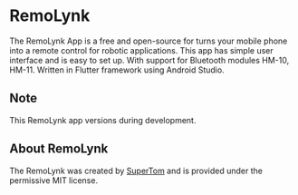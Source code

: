 # RemoLynk
The RemoLynk App is a free and open-source for turns your mobile phone into a remote control for robotic applications. This app has simple user interface and is easy to set up. With support for Bluetooth modules HM-10, HM-11. Written in Flutter framework using Android Studio.

## Note
This RemoLynk app versions during development.

## About RemoLynk
The RemoLynk was created by [SuperTom](https://supertom.me) and is provided under the permissive MIT license.

